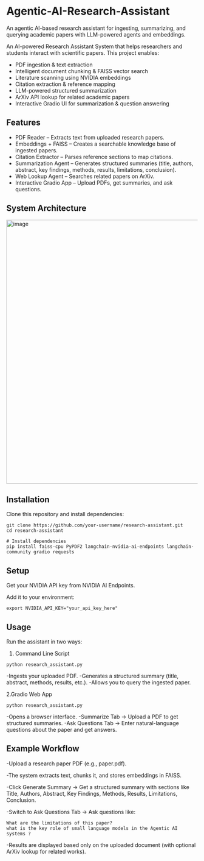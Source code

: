 # Agentic-AI-Research-Assistant
An agentic AI-based research assistant for ingesting, summarizing, and querying academic papers with LLM-powered agents and embeddings.


An AI-powered Research Assistant System that helps researchers and students interact with scientific papers.
This project enables:

- PDF ingestion & text extraction
- Intelligent document chunking & FAISS vector search
- Literature scanning using NVIDIA embeddings
- Citation extraction & reference mapping
- LLM-powered structured summarization
- ArXiv API lookup for related academic papers
- Interactive Gradio UI for summarization & question answering


## **Features**

- PDF Reader – Extracts text from uploaded research papers.
- Embeddings + FAISS – Creates a searchable knowledge base of ingested papers.
- Citation Extractor – Parses reference sections to map citations.
- Summarization Agent – Generates structured summaries (title, authors, abstract, key findings, methods, results, limitations, conclusion).
- Web Lookup Agent – Searches related papers on ArXiv.
- Interactive Gradio App – Upload PDFs, get summaries, and ask questions.

## **System Architecture**

<img width="1280" height="693" alt="image" src="https://github.com/user-attachments/assets/422c5a2b-0021-4950-945e-fb49ad69376d" />


## **Installation**

Clone this repository and install dependencies:

```
git clone https://github.com/your-username/research-assistant.git
cd research-assistant

# Install dependencies
pip install faiss-cpu PyPDF2 langchain-nvidia-ai-endpoints langchain-community gradio requests 
```

## **Setup**

Get your NVIDIA API key from NVIDIA AI Endpoints.

Add it to your environment:
```
export NVIDIA_API_KEY="your_api_key_here"
```

## **Usage**

Run the assistant in two ways:

1. Command Line Script

```
python research_assistant.py
```

-Ingests your uploaded PDF.
-Generates a structured summary (title, abstract, methods, results, etc.).
-Allows you to query the ingested paper.

2️.Gradio Web App
```
python research_assistant.py
```

-Opens a browser interface.
-Summarize Tab → Upload a PDF to get structured summaries.
-Ask Questions Tab → Enter natural-language questions about the paper and get answers.


## **Example Workflow**

-Upload a research paper PDF (e.g., paper.pdf).

-The system extracts text, chunks it, and stores embeddings in FAISS.

-Click Generate Summary → Get a structured summary with sections like Title, Authors, Abstract, Key Findings, Methods, Results, Limitations, Conclusion.

-Switch to Ask Questions Tab → Ask questions like:
```
What are the limitations of this paper?
what is the key role of small language models in the Agentic AI systems ?
```
-Results are displayed based only on the uploaded document (with optional ArXiv lookup for related works).
